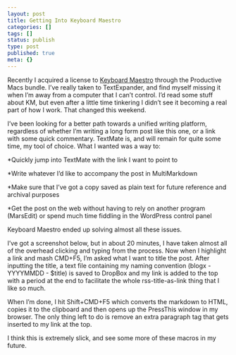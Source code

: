```yaml
---
layout: post
title: Getting Into Keyboard Maestro
categories: []
tags: []
status: publish
type: post
published: true
meta: {}
---
```

Recently I acquired a license to 
[Keyboard Maestro](http://www.keyboardmaestro.com/main/) through the Productive Macs bundle. I’ve really taken to TextExpander, and find myself missing it when I’m away from a computer that I can’t control. I’d read some stuff about KM, but even after a little time tinkering I didn’t see it becoming a real part of how I work. That changed this weekend.


I’ve been looking for a better path towards a unified writing platform, regardless of whether I’m writing a long form post like this one, or a link with some quick commentary. TextMate is, and will remain for quite some time, my tool of choice. What I wanted was a way to:


*Quickly jump into TextMate with the link I want to point to


*Write whatever I’d like to accompany the post in MultiMarkdown


*Make sure that I’ve got a copy saved as plain text for future reference and archival purposes


*Get the post on the web without having to rely on another program (MarsEdit) or spend much time fiddling in the WordPress control panel


Keyboard Maestro ended up solving almost all these issues.


I’ve got a screenshot below, but in about 20 minutes, I have taken almost all of the overhead clicking and typing from the process. Now when I highlight a link and mash CMD+F5, I’m asked what I want to title the post. After inputting the title, a text file containing my naming convention (blogx - YYYYMMDD - $title) is saved to DropBox and my link is added to the top with a period at the end to facilitate the whole rss-title-as-link thing that I like so much.


When I’m done, I hit Shift+CMD+F5 which converts the markdown to HTML, copies it to the clipboard and then opens up the PressThis window in my browser. The only thing left to do is remove an extra paragraph tag that gets inserted to my link at the top.


I think this is extremely slick, and see some more of these macros in my future.
